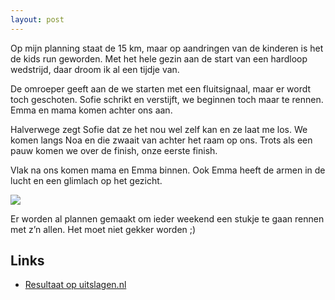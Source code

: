 ```yaml
---
layout: post
---
```


Op mijn planning staat de 15 km, maar op aandringen van de kinderen is het de kids run geworden. Met het hele gezin aan de start van een hardloop wedstrijd, daar droom ik al een tijdje van.

De omroeper geeft aan de we starten met een fluitsignaal, maar er wordt toch geschoten. Sofie schrikt en verstijft, we beginnen toch maar te rennen. Emma en mama komen achter ons aan.

Halverwege zegt Sofie dat ze het nou wel zelf kan en ze laat me los. We komen langs Noa en die zwaait van achter het raam op ons. Trots als een pauw komen we over de finish, onze eerste finish.

Vlak na ons komen mama en Emma binnen. Ook Emma heeft de armen in de lucht en een glimlach op het gezicht. 

![](https://s-media-cache-ak0.pinimg.com/736x/e2/ec/b2/e2ecb249ac258e836acac311d21aedd5.jpg)

Er worden al plannen gemaakt om ieder weekend een stukje te gaan rennen met z’n allen. Het moet niet gekker worden ;)

## Links
* [Resultaat op uitslagen.nl](http://bit.ly/1sVUWez)